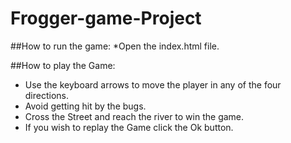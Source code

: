 # Frogger-game-Project

##How to run the game:
*Open the index.html file.

##How to play the Game:

* Use the keyboard arrows to move the player in any of the four directions.
* Avoid getting hit by the bugs.
* Cross the Street and reach the river to win the game.
* If you wish to replay the Game click the Ok button.

